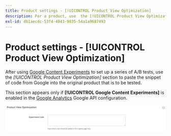 ```yaml
---
title: Product settings - [!UICONTROL Product View Optimization]
description: For a product, use  the [!UICONTROL Product View Optimization] settings to set up a series of A/B tests with Google Content Experiments.
exl-id: db1aecdc-53f4-4043-9835-54a1a9687493
---
```

# Product settings - [!UICONTROL Product View Optimization]

After using [Google Content Experiments](../merchandising-promotions/google-content-experiments.md) to set up a series of A/B tests, use the _[!UICONTROL Product View Optimization]_ section to paste the snippet of code from Google into the original product that is to be tested.

This section appears only if **[!UICONTROL Google Content Experiments]** is enabled in the [Google Analytics](../merchandising-promotions/google-universal-analytics.md) Google API configuration.

![Product View Optimization](./assets/product-view-optimization.png)<!-- zoom -->
